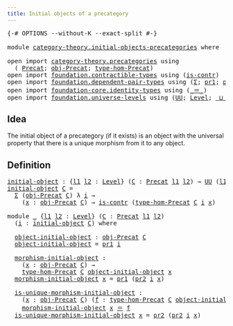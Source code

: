 ```yaml
---
title: Initial objects of a precategory
---
```


<pre class="Agda"><a id="58" class="Symbol">{-#</a> <a id="62" class="Keyword">OPTIONS</a> <a id="70" class="Pragma">--without-K</a> <a id="82" class="Pragma">--exact-split</a> <a id="96" class="Symbol">#-}</a>

<a id="101" class="Keyword">module</a> <a id="108" href="category-theory.initial-objects-precategories.html" class="Module">category-theory.initial-objects-precategories</a> <a id="154" class="Keyword">where</a>

<a id="161" class="Keyword">open</a> <a id="166" class="Keyword">import</a> <a id="173" href="category-theory.precategories.html" class="Module">category-theory.precategories</a> <a id="203" class="Keyword">using</a>
  <a id="211" class="Symbol">(</a> <a id="213" href="category-theory.precategories.html#2242" class="Function">Precat</a><a id="219" class="Symbol">;</a> <a id="221" href="category-theory.precategories.html#2555" class="Function">obj-Precat</a><a id="231" class="Symbol">;</a> <a id="233" href="category-theory.precategories.html#2674" class="Function">type-hom-Precat</a><a id="248" class="Symbol">)</a>
<a id="250" class="Keyword">open</a> <a id="255" class="Keyword">import</a> <a id="262" href="foundation.contractible-types.html" class="Module">foundation.contractible-types</a> <a id="292" class="Keyword">using</a> <a id="298" class="Symbol">(</a><a id="299" href="foundation-core.contractible-types.html#1006" class="Function">is-contr</a><a id="307" class="Symbol">)</a>
<a id="309" class="Keyword">open</a> <a id="314" class="Keyword">import</a> <a id="321" href="foundation.dependent-pair-types.html" class="Module">foundation.dependent-pair-types</a> <a id="353" class="Keyword">using</a> <a id="359" class="Symbol">(</a><a id="360" href="foundation-core.dependent-pair-types.html#515" class="Record">Σ</a><a id="361" class="Symbol">;</a> <a id="363" href="foundation-core.dependent-pair-types.html#605" class="Field">pr1</a><a id="366" class="Symbol">;</a> <a id="368" href="foundation-core.dependent-pair-types.html#617" class="Field">pr2</a><a id="371" class="Symbol">)</a>
<a id="373" class="Keyword">open</a> <a id="378" class="Keyword">import</a> <a id="385" href="foundation-core.identity-types.html" class="Module">foundation-core.identity-types</a> <a id="416" class="Keyword">using</a> <a id="422" class="Symbol">(</a><a id="423" href="foundation-core.identity-types.html#1865" class="Function Operator">_＝_</a><a id="426" class="Symbol">)</a>
<a id="428" class="Keyword">open</a> <a id="433" class="Keyword">import</a> <a id="440" href="foundation.universe-levels.html" class="Module">foundation.universe-levels</a> <a id="467" class="Keyword">using</a> <a id="473" class="Symbol">(</a><a id="474" href="foundation-core.universe-levels.html#235" class="Primitive">UU</a><a id="476" class="Symbol">;</a> <a id="478" href="Agda.Primitive.html#597" class="Postulate">Level</a><a id="483" class="Symbol">;</a> <a id="485" href="Agda.Primitive.html#810" class="Primitive Operator">_⊔_</a><a id="488" class="Symbol">)</a>
</pre>
## Idea

The initial object of a precategory (if it exists) is an object with the universal property that there is a unique morphism from it to any object.

## Definition

<pre class="Agda"><a id="initial-object"></a><a id="675" href="category-theory.initial-objects-precategories.html#675" class="Function">initial-object</a> <a id="690" class="Symbol">:</a> <a id="692" class="Symbol">{</a><a id="693" href="category-theory.initial-objects-precategories.html#693" class="Bound">l1</a> <a id="696" href="category-theory.initial-objects-precategories.html#696" class="Bound">l2</a> <a id="699" class="Symbol">:</a> <a id="701" href="Agda.Primitive.html#597" class="Postulate">Level</a><a id="706" class="Symbol">}</a> <a id="708" class="Symbol">(</a><a id="709" href="category-theory.initial-objects-precategories.html#709" class="Bound">C</a> <a id="711" class="Symbol">:</a> <a id="713" href="category-theory.precategories.html#2242" class="Function">Precat</a> <a id="720" href="category-theory.initial-objects-precategories.html#693" class="Bound">l1</a> <a id="723" href="category-theory.initial-objects-precategories.html#696" class="Bound">l2</a><a id="725" class="Symbol">)</a> <a id="727" class="Symbol">→</a> <a id="729" href="foundation-core.universe-levels.html#235" class="Primitive">UU</a> <a id="732" class="Symbol">(</a><a id="733" href="category-theory.initial-objects-precategories.html#693" class="Bound">l1</a> <a id="736" href="Agda.Primitive.html#810" class="Primitive Operator">⊔</a> <a id="738" href="category-theory.initial-objects-precategories.html#696" class="Bound">l2</a><a id="740" class="Symbol">)</a>
<a id="742" href="category-theory.initial-objects-precategories.html#675" class="Function">initial-object</a> <a id="757" href="category-theory.initial-objects-precategories.html#757" class="Bound">C</a> <a id="759" class="Symbol">=</a>
  <a id="763" href="foundation-core.dependent-pair-types.html#515" class="Record">Σ</a> <a id="765" class="Symbol">(</a><a id="766" href="category-theory.precategories.html#2555" class="Function">obj-Precat</a> <a id="777" href="category-theory.initial-objects-precategories.html#757" class="Bound">C</a><a id="778" class="Symbol">)</a> <a id="780" class="Symbol">λ</a> <a id="782" href="category-theory.initial-objects-precategories.html#782" class="Bound">i</a> <a id="784" class="Symbol">→</a>
    <a id="790" class="Symbol">(</a><a id="791" href="category-theory.initial-objects-precategories.html#791" class="Bound">x</a> <a id="793" class="Symbol">:</a> <a id="795" href="category-theory.precategories.html#2555" class="Function">obj-Precat</a> <a id="806" href="category-theory.initial-objects-precategories.html#757" class="Bound">C</a><a id="807" class="Symbol">)</a> <a id="809" class="Symbol">→</a> <a id="811" href="foundation-core.contractible-types.html#1006" class="Function">is-contr</a> <a id="820" class="Symbol">(</a><a id="821" href="category-theory.precategories.html#2674" class="Function">type-hom-Precat</a> <a id="837" href="category-theory.initial-objects-precategories.html#757" class="Bound">C</a> <a id="839" href="category-theory.initial-objects-precategories.html#782" class="Bound">i</a> <a id="841" href="category-theory.initial-objects-precategories.html#791" class="Bound">x</a><a id="842" class="Symbol">)</a>

<a id="845" class="Keyword">module</a> <a id="852" href="category-theory.initial-objects-precategories.html#852" class="Module">_</a> <a id="854" class="Symbol">{</a><a id="855" href="category-theory.initial-objects-precategories.html#855" class="Bound">l1</a> <a id="858" href="category-theory.initial-objects-precategories.html#858" class="Bound">l2</a> <a id="861" class="Symbol">:</a> <a id="863" href="Agda.Primitive.html#597" class="Postulate">Level</a><a id="868" class="Symbol">}</a> <a id="870" class="Symbol">(</a><a id="871" href="category-theory.initial-objects-precategories.html#871" class="Bound">C</a> <a id="873" class="Symbol">:</a> <a id="875" href="category-theory.precategories.html#2242" class="Function">Precat</a> <a id="882" href="category-theory.initial-objects-precategories.html#855" class="Bound">l1</a> <a id="885" href="category-theory.initial-objects-precategories.html#858" class="Bound">l2</a><a id="887" class="Symbol">)</a>
  <a id="891" class="Symbol">(</a><a id="892" href="category-theory.initial-objects-precategories.html#892" class="Bound">i</a> <a id="894" class="Symbol">:</a> <a id="896" href="category-theory.initial-objects-precategories.html#675" class="Function">initial-object</a> <a id="911" href="category-theory.initial-objects-precategories.html#871" class="Bound">C</a><a id="912" class="Symbol">)</a> <a id="914" class="Keyword">where</a>

  <a id="923" href="category-theory.initial-objects-precategories.html#923" class="Function">object-initial-object</a> <a id="945" class="Symbol">:</a> <a id="947" href="category-theory.precategories.html#2555" class="Function">obj-Precat</a> <a id="958" href="category-theory.initial-objects-precategories.html#871" class="Bound">C</a>
  <a id="962" href="category-theory.initial-objects-precategories.html#923" class="Function">object-initial-object</a> <a id="984" class="Symbol">=</a> <a id="986" href="foundation-core.dependent-pair-types.html#605" class="Field">pr1</a> <a id="990" href="category-theory.initial-objects-precategories.html#892" class="Bound">i</a>

  <a id="995" href="category-theory.initial-objects-precategories.html#995" class="Function">morphism-initial-object</a> <a id="1019" class="Symbol">:</a>
    <a id="1025" class="Symbol">(</a><a id="1026" href="category-theory.initial-objects-precategories.html#1026" class="Bound">x</a> <a id="1028" class="Symbol">:</a> <a id="1030" href="category-theory.precategories.html#2555" class="Function">obj-Precat</a> <a id="1041" href="category-theory.initial-objects-precategories.html#871" class="Bound">C</a><a id="1042" class="Symbol">)</a> <a id="1044" class="Symbol">→</a>
    <a id="1050" href="category-theory.precategories.html#2674" class="Function">type-hom-Precat</a> <a id="1066" href="category-theory.initial-objects-precategories.html#871" class="Bound">C</a> <a id="1068" href="category-theory.initial-objects-precategories.html#923" class="Function">object-initial-object</a> <a id="1090" href="category-theory.initial-objects-precategories.html#1026" class="Bound">x</a>
  <a id="1094" href="category-theory.initial-objects-precategories.html#995" class="Function">morphism-initial-object</a> <a id="1118" href="category-theory.initial-objects-precategories.html#1118" class="Bound">x</a> <a id="1120" class="Symbol">=</a> <a id="1122" href="foundation-core.dependent-pair-types.html#605" class="Field">pr1</a> <a id="1126" class="Symbol">(</a><a id="1127" href="foundation-core.dependent-pair-types.html#617" class="Field">pr2</a> <a id="1131" href="category-theory.initial-objects-precategories.html#892" class="Bound">i</a> <a id="1133" href="category-theory.initial-objects-precategories.html#1118" class="Bound">x</a><a id="1134" class="Symbol">)</a>

  <a id="1139" href="category-theory.initial-objects-precategories.html#1139" class="Function">is-unique-morphism-initial-object</a> <a id="1173" class="Symbol">:</a>
    <a id="1179" class="Symbol">(</a><a id="1180" href="category-theory.initial-objects-precategories.html#1180" class="Bound">x</a> <a id="1182" class="Symbol">:</a> <a id="1184" href="category-theory.precategories.html#2555" class="Function">obj-Precat</a> <a id="1195" href="category-theory.initial-objects-precategories.html#871" class="Bound">C</a><a id="1196" class="Symbol">)</a> <a id="1198" class="Symbol">(</a><a id="1199" href="category-theory.initial-objects-precategories.html#1199" class="Bound">f</a> <a id="1201" class="Symbol">:</a> <a id="1203" href="category-theory.precategories.html#2674" class="Function">type-hom-Precat</a> <a id="1219" href="category-theory.initial-objects-precategories.html#871" class="Bound">C</a> <a id="1221" href="category-theory.initial-objects-precategories.html#923" class="Function">object-initial-object</a> <a id="1243" href="category-theory.initial-objects-precategories.html#1180" class="Bound">x</a><a id="1244" class="Symbol">)</a> <a id="1246" class="Symbol">→</a>
    <a id="1252" href="category-theory.initial-objects-precategories.html#995" class="Function">morphism-initial-object</a> <a id="1276" href="category-theory.initial-objects-precategories.html#1180" class="Bound">x</a> <a id="1278" href="foundation-core.identity-types.html#1865" class="Function Operator">＝</a> <a id="1280" href="category-theory.initial-objects-precategories.html#1199" class="Bound">f</a>
  <a id="1284" href="category-theory.initial-objects-precategories.html#1139" class="Function">is-unique-morphism-initial-object</a> <a id="1318" href="category-theory.initial-objects-precategories.html#1318" class="Bound">x</a> <a id="1320" class="Symbol">=</a> <a id="1322" href="foundation-core.dependent-pair-types.html#617" class="Field">pr2</a> <a id="1326" class="Symbol">(</a><a id="1327" href="foundation-core.dependent-pair-types.html#617" class="Field">pr2</a> <a id="1331" href="category-theory.initial-objects-precategories.html#892" class="Bound">i</a> <a id="1333" href="category-theory.initial-objects-precategories.html#1318" class="Bound">x</a><a id="1334" class="Symbol">)</a>
</pre>